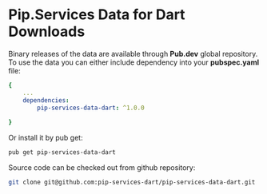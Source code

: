 # Pip.Services Data for Dart Downloads

Binary releases of the data are available through **Pub.dev** global repository. 
To use the data you can either include dependency into your **pubspec.yaml** file:

```yaml
{
    ...
    dependencies: 
        pip-services-data-dart: ^1.0.0
    
}
``` 

Or install it by pub get:

```bash
pub get pip-services-data-dart
```

Source code can be checked out from github repository:

```bash
git clone git@github.com:pip-services-dart/pip-services-data-dart.git
```